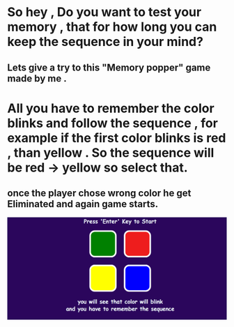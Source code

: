 # So hey , Do you want to test your memory , that for how long you can keep the sequence in your mind?

## Lets give a try to this "Memory popper" game made by me .

# All you have to remember the color blinks and follow the sequence , for example if the first color blinks is red , than yellow . So the sequence will be red -> yellow so select that.

## once the player chose wrong color he get Eliminated and again game starts.

<img src="ss.png" alt="game_status"> 
